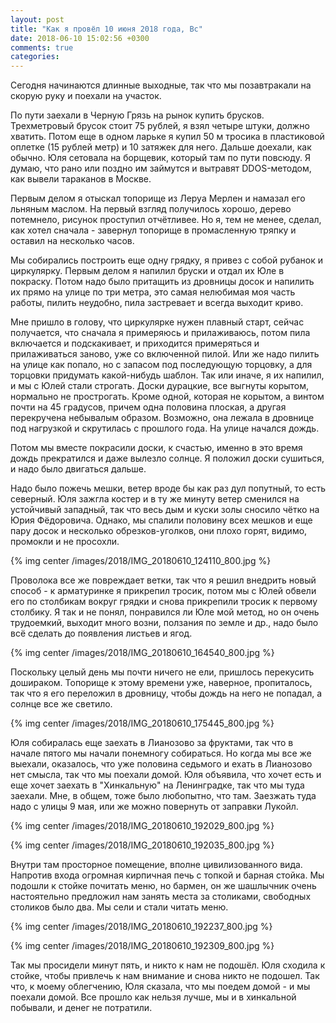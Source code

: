 ```yaml
---
layout: post
title: "Как я провёл 10 июня 2018 года, Вс"
date: 2018-06-10 15:02:56 +0300
comments: true
categories: 
---
```

Сегодня начинаются длинные выходные, так что мы позавтракали на скорую руку и поехали на участок.

По пути заехали в Черную Грязь на рынок купить брусков. Трехметровый брусок стоит 75 рублей, я взял четыре штуки, должно хватить. Потом еще в одном ларьке я купил 50 м тросика в пластиковой оплетке (15 рублей метр) и 10 затяжек для него. Дальше доехали, как обычно. Юля сетовала на борщевик, который там по пути повсюду. Я думаю, что рано или поздно им займутся и вытравят DDOS-методом, как вывели тараканов в Москве.

Первым делом я отыскал топорище из Леруа Мерлен и намазал его льняным маслом. На первый взгляд получилось хорошо, дерево потемнело, рисунок проступил отчётливее. Но я, тем не менее, сделал, как хотел сначала - завернул топорище в промасленную тряпку и оставил на несколько часов.

Мы собирались построить еще одну грядку, я привез с собой рубанок и циркулярку. Первым делом я напилил бруски и отдал их Юле в покраску. Потом надо было притащить из дровницы досок и напилить их прямо на улице по три метра, это самая нелюбимая моя часть работы, пилить неудобно, пила застревает и всегда выходит криво.

Мне пришло в голову, что циркулярке нужен плавный старт, сейчас получается, что сначала я примеряюсь и прилаживаюсь, потом пила включается и подскакивает, и приходится примеряться и прилаживаться заново, уже со включенной пилой. Или же надо пилить на улице как попало, но с запасом под последующую торцовку, а для торцовки придумать какой-нибудь шаблон. Так или иначе, я их напилил, и мы с Юлей стали строгать. Доски дурацкие, все выгнуты корытом, нормально не прострогать. Кроме одной, которая не корытом, а винтом почти на 45 градусов, причем одна половина плоская, а другая перекручена небывалым образом. Возможно, она лежала в дровнице под нагрузкой и скрутилась с прошлого года. На улице начался дождь.

Потом мы вместе покрасили доски, к счастью, именно в это время дождь прекратился и даже вылезло солнце. Я положил доски сушиться, и надо было двигаться дальше.

Надо было пожечь мешки, ветер вроде бы как раз дул попутный, то есть северный. Юля зажгла костер и в ту же минуту ветер сменился на устойчивый западный, так что весь дым и куски золы сносило чётко на Юрия Фёдоровича. Однако, мы спалили половину всех мешков и еще пару досок и несколько обрезков-уголков, они плохо горят, видимо, промокли и не просохли.

{% img center /images/2018/IMG_20180610_124110_800.jpg %}

Проволока все же повреждает ветки, так что я решил внедрить новый способ - к арматуринке я прикрепил тросик, потом мы с Юлей обвели его по столбикам вокруг грядки и снова прикрепили тросик к первому столбику. Я так и не понял, понравился ли Юле мой метод, но он очень трудоемкий, выходит много возни, ползания по земле и др., надо было всё сделать до появления листьев и ягод.

{% img center /images/2018/IMG_20180610_164540_800.jpg %}

Поскольку целый день мы почти ничего не ели, пришлось перекусить дошираком. Топорище к этому времени уже, наверное, пропиталось, так что я его переложил в дровницу, чтобы дождь на него не попадал, а солнце все же светило.

{% img center /images/2018/IMG_20180610_175445_800.jpg %}

Юля собиралась еще заехать в Лианозово за фруктами, так что в начале пятого мы начали понемногу собираться. Но когда мы все же выехали, оказалось, что уже половина седьмого и ехать в Лианозово нет смысла, так что мы поехали домой. Юля объявила, что хочет есть и еще хочет заехать в "Хинкальную" на Ленинградке, так что мы туда заехали. Мне, в общем, тоже было любопытно, что там. Заезжать туда надо с улицы 9 мая, или же можно повернуть от заправки Лукойл.

{% img center /images/2018/IMG_20180610_192029_800.jpg %}

{% img center /images/2018/IMG_20180610_192035_800.jpg %}

Внутри там просторное помещение, вполне цивилизованного вида. Напротив входа огромная кирпичная печь с топкой и барная стойка. Мы подошли к стойке почитать меню, но бармен, он же шашлычник очень настоятельно предложил нам занять места за столиками, свободных столиков было два. Мы сели и стали читать меню.

{% img center /images/2018/IMG_20180610_192237_800.jpg %}

{% img center /images/2018/IMG_20180610_192309_800.jpg %}

Так мы просидели минут пять, и никто к нам не подошёл. Юля сходила к стойке, чтобы привлечь к нам внимание и снова никто не подошел. Так что, к моему облегчению, Юля сказала, что мы поедем домой - и мы поехали домой. Все прошло как нельзя лучше, мы и в хинкальной побывали, и денег не потратили.